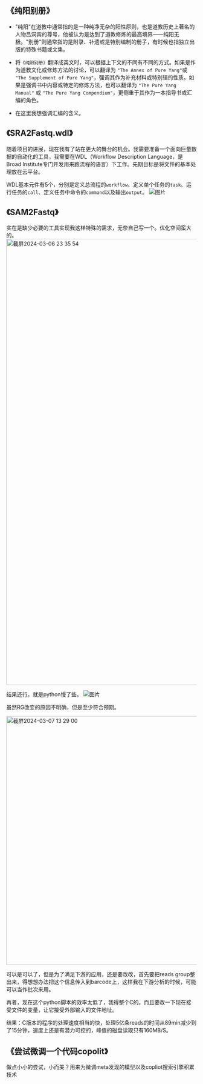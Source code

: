《纯阳别册》
------------------------------------------

- "纯阳"在道教中通常指的是一种纯净无杂的阳性原则，也是道教历史上著名的人物吕洞宾的尊号，他被认为是达到了道教修炼的最高境界——纯阳无极。"别册"则通常指的是附录、补遗或是特别编制的册子，有时候也指独立出版的特殊书籍或文集。

- 将`《纯阳别册》`翻译成英文时，可以根据上下文的不同有不同的方式。如果是作为道教文化或修炼方法的讨论，可以翻译为 `"The Annex of Pure Yang"`或 `"The Supplement of Pure Yang"`，强调其作为补充材料或特别辑的性质。如果是强调书中内容或特定的修炼方法，也可以翻译为 `"The Pure Yang Manual"` 或 `"The Pure Yang Compendium"`，更侧重于其作为一本指导书或汇编的角色。

- 在这里我想强调汇编的含义。

《SRA2Fastq.wdl》
------------------------------------------
随着项目的进展，现在我有了站在更大的舞台的机会。我需要准备一个面向巨量数据的自动化的工具，我需要在WDL（Workflow Description Language，是Broad Institute专门开发用来跑流程的语言）下工作。先期目标是将文件的基本处理放在云平台。

WDL基本元件有5个，分别是定义总流程的`workflow`、定义单个任务的`task`、运行任务的`call`、定义任务中命令的`command`以及输出`output`。
![图片](https://github.com/OOAAHH/The_Pure_Yang_Compendium/assets/19518905/9ac9c4ad-78c9-4986-ab28-c7ec59b21910)

《SAM2Fastq》
------------------------------------------
实在是缺少必要的工具实现我这样特殊的需求，无奈自己写一个。优化空间蛮大的。
<img width="1178" alt="截屏2024-03-06 23 35 54" src="https://github.com/OOAAHH/The_Pure_Yang_Compendium/assets/19518905/b420dbba-7266-40cb-ac76-bc2391579fcc">

结果还行，就是python慢了些。
![图片](https://github.com/OOAAHH/The_Pure_Yang_Compendium/assets/19518905/5a2ee751-1d90-4c2f-b592-8cc508b5ba40)

虽然RG改变的原因不明确，但是至少符合预期。

<img width="657" alt="截屏2024-03-07 13 29 00" src="https://github.com/OOAAHH/The_Pure_Yang_Compendium/assets/19518905/366c5ef6-617e-46a9-9f3e-ad3155ca365c">

可以是可以了，但是为了满足下游的应用，还是要改改，首先要把reads group整出来，得想想办法把这个信息传入到barcode上，这样我在下游分析的时候，可能可以当作批次来用。

再者，现在这个python脚本的效率太低了，我得整个C的。而且要改一下现在接受文件的变量，让它接受外部输入的文件地址。

结果：C版本的程序的处理速度相当的快，处理5亿条reads的时间从89min减少到了15分钟，速度上还是有潜力可挖的，峰值的磁盘读取只有160MB/S。

《尝试微调一个代码copolit》
------------------------------------------

做点小小的尝试，小而美？用来为微调meta发现的模型以及copliot搜索引擎积累技术
